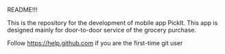 README!!!

This is the repository for the development of mobile app PickIt. This app is designed mainly for door-to-door service of the grocery purchase.

Follow https://help.github.com if you are the first-time git user



